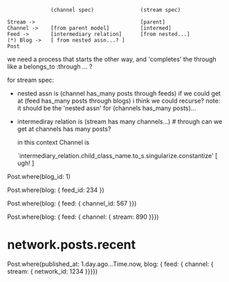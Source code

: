                   (channel spec)               (stream spec)

    Stream ->                                  [parent]
    Channel ->    [from parent model]          [intermed]
    Feed ->       [intermediary relation]      [from nested...]
    (*) Blog ->   [ from nested assn...? ]
    Post

   we need a process that starts the other way, and 'completes' the through
   like a belongs_to :through ... ?

for stream spec:

  - nested assn is (channel has_many posts through feeds)
    if we could get at (feed has_many posts through blogs)
    i think we could recurse?
    note: it should be the 'nested assn' for (channels has_many posts)...

  - intermediray relation is (stream has many channels...) # through
    can we get at channels has many posts?

    in this context Channel is 

      `intermediary_relation.child_class_name.to_s.singularize.constantize' [ ugh! ]
     



Post.where(blog_id: 1)

Post.where(blog: { feed_id: 234 })

Post.where(blog: { feed: { channel_id: 567 }})

Post.where(blog: { feed: { channel: { stream: 890 }}})


# network.posts.recent

Post.where(published_at: 1.day.ago...Time.now, blog: { feed: { channel: { stream: { network_id: 1234 }}}})


